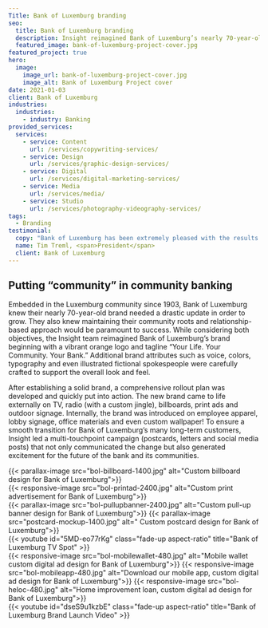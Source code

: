 ```yaml
---
Title: Bank of Luxemburg branding
seo:
  title: Bank of Luxemburg branding
  description: Insight reimagined Bank of Luxemburg’s nearly 70-year-old brand. See how voice, colors, typography and even illustrated fictional spokespeople came together.
  featured_image: bank-of-luxemburg-project-cover.jpg
featured_project: true
hero:
  image:
    image_url: bank-of-luxemburg-project-cover.jpg
    image_alt: Bank of Luxemburg Project cover
date: 2021-01-03
client: Bank of Luxemburg
industries:
  industries:
    - industry: Banking
provided_services:
  services:
    - service: Content
      url: /services/copywriting-services/
    - service: Design
      url: /services/graphic-design-services/
    - service: Digital
      url: /services/digital-marketing-services/
    - service: Media
      url: /services/media/
    - service: Studio
      url: /services/photography-videography-services/
tags:
  - Branding
testimonial: 
  copy: "Bank of Luxemburg has been extremely pleased with the results of the rebranding initiative ... I believe that Insight Creative was instrumental in the success of this project. They guided our rebranding team and made sure that it was delivered on time, within budget and answered any of our questions along the way. They were able to come up with a marketing plan that captured the essence of our bank and was very well received by our community and customers. Above all, they made the overall process very easy for me, the bank president, which allowed me to concentrate on other aspects of the bank’s strategic plan."
  name: Tim Treml, <span>President</span>
  client: Bank of Luxemburg
---
```


<div class="block">
  <div class="wrapper flow">

  ## Putting “community” in community banking

  Embedded in the Luxemburg community since 1903, Bank of Luxemburg knew their nearly 70-year-old brand needed a drastic update in order to grow. They also knew maintaining their community roots and relationship-based approach would be paramount to success. While considering both objectives, the Insight team reimagined Bank of Luxemburg’s brand beginning with a vibrant orange logo and tagline “Your Life. Your Community. Your Bank.” Additional brand attributes such as voice, colors, typography and even illustrated fictional spokespeople were carefully crafted to support the overall look and feel.

  After establishing a solid brand, a comprehensive rollout plan was developed and quickly put into action. The new brand came to life externally on TV, radio (with a custom jingle), billboards, print ads and outdoor signage. Internally, the brand was introduced on employee apparel, lobby signage, office materials and even custom wallpaper! To ensure a smooth transition for Bank of Luxemburg’s many long-term customers, Insight led a multi-touchpoint campaign (postcards, letters and social media posts) that not only communicated the change but also generated excitement for the future of the bank and its communities.
  </div>
</div>

<div class="wrapper-md">
<div class="flex-grid">
{{< parallax-image src="bol-billboard-1400.jpg" alt="Custom billboard design for Bank of Luxemburg">}}
</div>
<div class="flex-grid">
{{< responsive-image src="bol-printad-2400.jpg" alt="Custom print advertisement for Bank of Luxemburg">}}
</div>
<div class="flex-grid">
{{< parallax-image src="bol-pullupbanner-2400.jpg" alt="Custom pull-up banner design for Bank of Luxemburg">}}
{{< parallax-image src="postcard-mockup-1400.jpg" alt=" Custom postcard design for Bank of Luxemburg">}}
</div>
{{< youtube id="5MD-eo77rKg" class="fade-up aspect-ratio" title="Bank of Luxemburg TV Spot" >}}
<div class="flex-grid">
{{< responsive-image src="bol-mobilewallet-480.jpg" alt="Mobile wallet custom digital ad design for Bank of Luxemburg">}}
{{< responsive-image src="bol-mobileapp-480.jpg" alt="Download our mobile app, custom digital ad design for Bank of Luxemburg">}}
{{< responsive-image src="bol-heloc-480.jpg" alt="Home improvement loan, custom digital ad design for Bank of Luxemburg">}}
</div>
{{< youtube id="dseS9u1kzbE" class="fade-up aspect-ratio" title="Bank of Luxemburg Brand Launch Video" >}}
</div>
